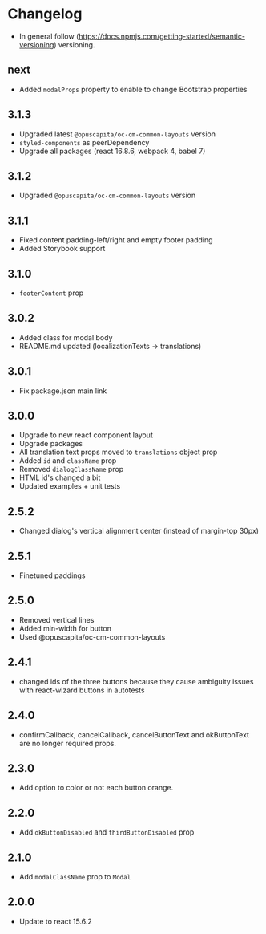 # Changelog

* In general follow (https://docs.npmjs.com/getting-started/semantic-versioning) versioning.

## next
* Added `modalProps` property to enable to change Bootstrap properties

## 3.1.3
* Upgraded latest `@opuscapita/oc-cm-common-layouts` version
* `styled-components` as peerDependency
* Upgrade all packages (react 16.8.6, webpack 4, babel 7)

## 3.1.2
* Upgraded `@opuscapita/oc-cm-common-layouts` version

## 3.1.1
* Fixed content padding-left/right and empty footer padding
* Added Storybook support

## 3.1.0
* `footerContent` prop

## 3.0.2
* Added class for modal body
* README.md updated (localizationTexts -> translations)

## 3.0.1
* Fix package.json main link

## 3.0.0
* Upgrade to new react component layout
* Upgrade packages
* All translation text props moved to `translations` object prop
* Added `id` and `className` prop
* Removed `dialogClassName` prop
* HTML id's changed a bit
* Updated examples + unit tests

## 2.5.2
* Changed dialog's vertical alignment center (instead of margin-top 30px)

## 2.5.1
* Finetuned paddings

## 2.5.0
* Removed vertical lines
* Added min-width for button
* Used @opuscapita/oc-cm-common-layouts

## 2.4.1
* changed ids of the three buttons because they cause ambiguity issues with react-wizard buttons in autotests

## 2.4.0
* confirmCallback, cancelCallback, cancelButtonText and okButtonText are no longer required props.

## 2.3.0
* Add option to color or not each button orange.

## 2.2.0
* Add `okButtonDisabled` and `thirdButtonDisabled` prop

## 2.1.0
* Add `modalClassName` prop to `Modal`

## 2.0.0
* Update to react 15.6.2
